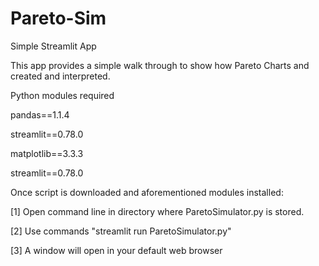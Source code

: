# Pareto-Sim
Simple Streamlit App

This app provides a simple walk through to show how Pareto Charts and created and interpreted. 


Python modules required 

pandas==1.1.4

streamlit==0.78.0

matplotlib==3.3.3

streamlit==0.78.0

Once script is downloaded and aforementioned modules installed: 

[1] Open command line in directory where ParetoSimulator.py is stored.

[2] Use commands "streamlit run ParetoSimulator.py"

[3] A window will open in your default web browser 
